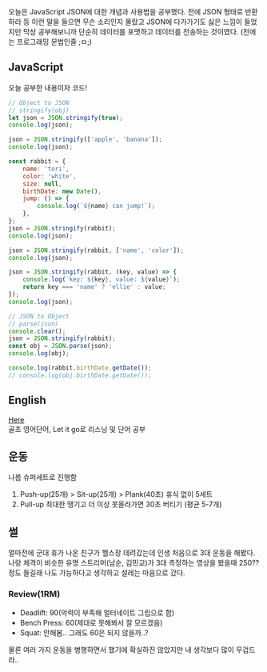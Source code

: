 오늘은 JavaScript JSON에 대한 개념과 사용법을 공부했다. 전에 JSON 형태로 반환하라 등 이런 말을 들으면 무슨 소리인지 몰랐고 JSON에 다가가기도 싫은 느낌이 들었지만 막상 공부해보니까 
단순히 데이터를 포맷하고 데이터를 전송하는 것이였다. (전에는 프로그래밍 문법인줄 ;ㅁ;)

## JavaScript 
오늘 공부한 내용이자 코드!

```jsx
// Object to JSON
// stringify(obj)
let json = JSON.stringify(true);
console.log(json);

json = JSON.stringify(['apple', 'banana']);
console.log(json);

const rabbit = {
    name: 'tori',
    color: 'white',
    size: null,
    birthDate: new Date(),
    jump: () => {
        console.log(`${name} can jump!`);
    },
};
json = JSON.stringify(rabbit);
console.log(json);

json = JSON.stringify(rabbit, ['name', 'color']);
console.log(json);

json = JSON.stringify(rabbit, (key, value) => {
    console.log(`key: ${key}, value: ${value}`);
    return key === 'name' ? 'ellie' : value;
});
console.log(json);

// JSON to Object
// parse(json)
console.clear();
json = JSON.stringify(rabbit);
const obj = JSON.parse(json);
console.log(obj);

console.log(rabbit.birthDate.getDate());
// console.log(obj.birthDate.getDate());
```

## English
[Here](https://www.notion.so/7-21-dcde13c9d7944d9282c5988a90f90ef4)<br>
골초 영어단어, Let it go로 리스닝 및 단어 공부

## 운동
나름 슈퍼세트로 진행함
1. Push-up(25개) > Sit-up(25개) > Plank(40초) 휴식 없이 5세트 <br>
2. Pull-up 최대한 땡기고 더 이상 못올라가면 30초 버티기 (평균 5-7개)

## 썰
얼마전에 군대 휴가 나온 친구가 헬스장 데려갔는데 인생 처음으로 3대 운동을 해봤다.
나랑 체격이 비슷한 유명 스트리머(남순, 김민교)가 3대 측정하는 영상을 봤을때 250?? 정도 들길래 나도 가능하다고 생각하고 설레는 마음으로 갔다.

### Review(1RM)
- Deadlift: 90(악력이 부족해 얼터네이트 그립으로 함)
- Bench Press: 60(제대로 못해봐서 잘 모르겠음)
- Squat: 안해봄.. 그래도 60은 되지 않을까..?

물론 여러 가지 운동을 병행하면서 했기에 확실하진 않았지만 내 생각보다 많이 무겁드라..